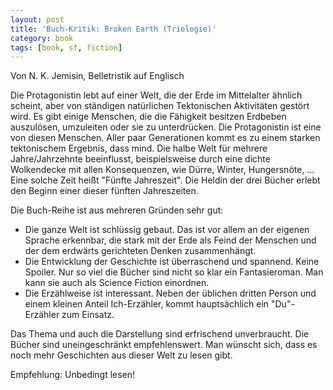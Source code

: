 ```yaml
---
layout: post
title: 'Buch-Kritik: Broken Earth (Triologie)'
category: book
tags: [book, sf, fiction]
---
```


Von N. K. Jemisin, Belletristik auf Englisch

Die Protagonistin lebt auf einer Welt, die der Erde im Mittelalter ähnlich scheint, aber von ständigen natürlichen Tektonischen Aktivitäten gestört wird. Es gibt einige Menschen, die die Fähigkeit besitzen Erdbeben auszulösen, umzuleiten oder sie zu unterdrücken. Die Protagonistin ist eine von diesen Menschen. Aller paar Generationen kommt es zu einem starken tektonischem Ergebnis, dass mind. Die halbe Welt für mehrere Jahre/Jahrzehnte beeinflusst, beispielsweise durch eine dichte Wolkendecke mit allen Konsequenzen, wie Dürre, Winter, Hungersnöte, … Eine solche Zeit heißt "Fünfte Jahreszeit". Die Heldin der drei Bücher erlebt den Beginn einer dieser fünften Jahreszeiten.

Die Buch-Reihe ist aus mehreren Gründen sehr gut:
* Die ganze Welt ist schlüssig gebaut. Das ist vor allem an der eigenen Sprache erkennbar, die stark mit der Erde als Feind der Menschen und der dem erdwärts gerichteten Denken zusammenhängt.
* Die Entwicklung der Geschichte ist überraschend und spannend. Keine Spoiler. Nur so viel die Bücher sind nicht so klar ein Fantasieroman. Man kann sie auch als Science Fiction einordnen.
* Die Erzählweise ist interessant. Neben der üblichen dritten Person und einem kleinen Anteil Ich-Erzähler, kommt hauptsächlich ein "Du"-Erzähler zum Einsatz.

Das Thema und auch die Darstellung sind erfrischend unverbraucht. Die Bücher sind uneingeschränkt empfehlenswert. Man wünscht sich, dass es noch mehr Geschichten aus dieser Welt zu lesen gibt.

Empfehlung: Unbedingt lesen!
